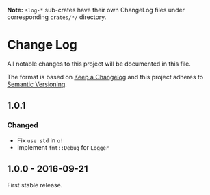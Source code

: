 **Note:** `slog-*` sub-crates have their own ChangeLog files under
corresponding `crates/*/` directory.

# Change Log
All notable changes to this project will be documented in this file.

The format is based on [Keep a Changelog](http://keepachangelog.com/)
and this project adheres to [Semantic Versioning](http://semver.org/).

## 1.0.1
### Changed

* Fix `use std` in `o!`
* Implement `fmt::Debug` for `Logger`

## 1.0.0 - 2016-09-21

First stable release.
